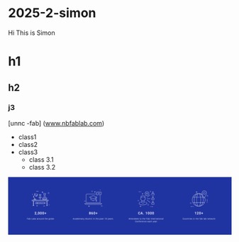 # 2025-2-simon

Hi
  This is Simon

# h1
## h2
### j3


[unnc -fab] (www.nbfablab.com)
* class1
* class2
* class3
  * class 3.1
  * class 3.2

 ![](https://raw.githubusercontent.com/bobwu0214/imageuploadservice/main/img/WX20221028-092100@2x.png)
